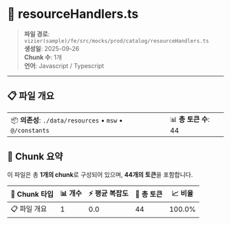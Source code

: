 # 📄 resourceHandlers.ts

> **파일 경로**: `vizier(sample)/fe/src/mocks/prod/catalog/resourceHandlers.ts`  
> **생성일**: 2025-09-26  
> **Chunk 수**: 1개  
> **언어**: Javascript / Typescript
---


## 📋 파일 개요

| | |
|--|--|
| 📦 **의존성**: `./data/resources` • `msw` • `@/constants` | 📊 **총 토큰 수**: 44 |






## 🧩 Chunk 요약

이 파일은 총 **1개의 chunk**로 구성되어 있으며, **44개의 토큰**을 포함합니다.

| 🧩 Chunk 타입 | 📊 개수 | ⚡ 평균 복잡도 | 📝 총 토큰 | 📈 비율 |
|---------------|--------|-------------|----------|--------|
| 📋 파일 개요 | 1 | 0.0 | 44 | 100.0% |

